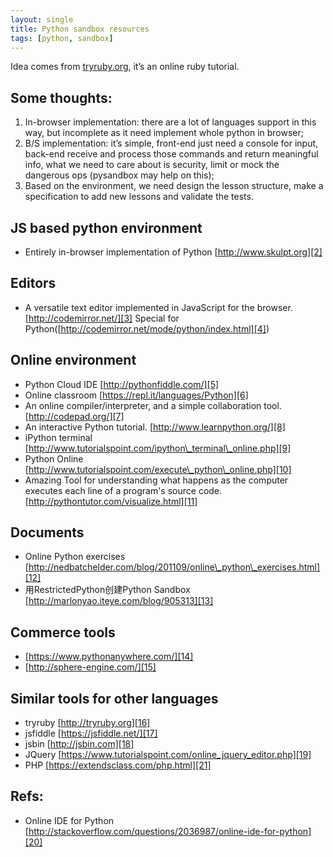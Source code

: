 ```yaml
---
layout: single
title: Python sandbox resources
tags: [python, sandbox]
---
```

Idea comes from [tryruby.org][1], it’s an online ruby tutorial.

## Some thoughts:
1. In-browser implementation: there are a lot of languages support in this way, but incomplete as it need implement whole python in browser;
2. B/S implementation: it’s simple, front-end just need a console for input, back-end receive and process those commands and return meaningful info, what we need to care about is security, limit or mock the dangerous ops (pysandbox may help on this);
3. Based on the environment, we need design the lesson structure, make a specification to add new lessons and validate the tests.

## JS based python environment
* Entirely in-browser implementation of Python [http://www.skulpt.org][2]

## Editors
* A versatile text editor implemented in JavaScript for the browser. [http://codemirror.net/][3] Special for Python([http://codemirror.net/mode/python/index.html][4])

## Online environment
* Python Cloud IDE [http://pythonfiddle.com/][5]
* Online classroom [https://repl.it/languages/Python][6]
* An online compiler/interpreter, and a simple collaboration tool. [http://codepad.org/][7]
* An interactive Python tutorial. [http://www.learnpython.org/][8]
* iPython terminal [http://www.tutorialspoint.com/ipython\_terminal\_online.php][9]
* Python Online [http://www.tutorialspoint.com/execute\_python\_online.php][10]
* Amazing Tool for understanding what happens as the computer executes each line of a program's source code. [http://pythontutor.com/visualize.html][11]

## Documents
* Online Python exercises [http://nedbatchelder.com/blog/201109/online\_python\_exercises.html][12]
* 用RestrictedPython创建Python Sandbox [http://marlonyao.iteye.com/blog/905313][13]

## Commerce tools
* [https://www.pythonanywhere.com/][14]
* [http://sphere-engine.com/][15]

## Similar tools for other languages
* tryruby [http://tryruby.org][16]
* jsfiddle [https://jsfiddle.net/][17]
* jsbin [http://jsbin.com][18]
* JQuery [https://www.tutorialspoint.com/online_jquery_editor.php][19]
* PHP [https://extendsclass.com/php.html][21]

## Refs:
* Online IDE for Python [http://stackoverflow.com/questions/2036987/online-ide-for-python][20]

[1]:	http://tryruby.org
[2]:	http://www.skulpt.org/
[3]:	http://codemirror.net/
[4]:	http://codemirror.net/mode/python/index.html
[5]:	http://pythonfiddle.com/
[6]:	https://repl.it/languages/Python
[7]:	http://codepad.org/
[8]:	http://www.learnpython.org/
[9]:	http://www.tutorialspoint.com/ipython_terminal_online.php
[10]:	http://www.tutorialspoint.com/execute_python_online.php
[11]:	http://pythontutor.com/visualize.html
[12]:	http://nedbatchelder.com/blog/201109/online_python_exercises.html
[13]:	http://marlonyao.iteye.com/blog/905313
[14]:	https://www.pythonanywhere.com/
[15]:	http://sphere-engine.com/
[16]:	http://tryruby.org
[17]:	https://jsfiddle.net/
[18]:	http://jsbin.com/ "http://jsbin.com"
[19]:	https://www.tutorialspoint.com/online_jquery_editor.php
[20]:	http://stackoverflow.com/questions/2036987/online-ide-for-python
[21]:	https://extendsclass.com/php.html
